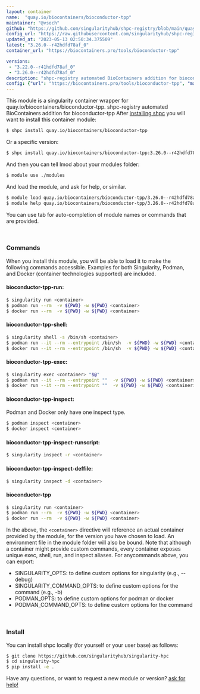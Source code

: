 ```yaml
---
layout: container
name:  "quay.io/biocontainers/bioconductor-tpp"
maintainer: "@vsoch"
github: "https://github.com/singularityhub/shpc-registry/blob/main/quay.io/biocontainers/bioconductor-tpp/container.yaml"
config_url: "https://raw.githubusercontent.com/singularityhub/shpc-registry/main/quay.io/biocontainers/bioconductor-tpp/container.yaml"
updated_at: "2023-05-13 02:50:34.375509"
latest: "3.26.0--r42hdfd78af_0"
container_url: "https://biocontainers.pro/tools/bioconductor-tpp"

versions:
 - "3.22.0--r41hdfd78af_0"
 - "3.26.0--r42hdfd78af_0"
description: "shpc-registry automated BioContainers addition for bioconductor-tpp"
config: {"url": "https://biocontainers.pro/tools/bioconductor-tpp", "maintainer": "@vsoch", "description": "shpc-registry automated BioContainers addition for bioconductor-tpp", "latest": {"3.26.0--r42hdfd78af_0": "sha256:2ea33abb853f1e6ba48ab3030908733103fcb07cf54e4011aee1567b318bf1cc"}, "tags": {"3.22.0--r41hdfd78af_0": "sha256:0e279430fbc4d6f9d049b41bbd4e14b48205410ed389acbcffa373819528a5ad", "3.26.0--r42hdfd78af_0": "sha256:2ea33abb853f1e6ba48ab3030908733103fcb07cf54e4011aee1567b318bf1cc"}, "docker": "quay.io/biocontainers/bioconductor-tpp"}
---
```


This module is a singularity container wrapper for quay.io/biocontainers/bioconductor-tpp.
shpc-registry automated BioContainers addition for bioconductor-tpp
After [installing shpc](#install) you will want to install this container module:


```bash
$ shpc install quay.io/biocontainers/bioconductor-tpp
```

Or a specific version:

```bash
$ shpc install quay.io/biocontainers/bioconductor-tpp:3.26.0--r42hdfd78af_0
```

And then you can tell lmod about your modules folder:

```bash
$ module use ./modules
```

And load the module, and ask for help, or similar.

```bash
$ module load quay.io/biocontainers/bioconductor-tpp/3.26.0--r42hdfd78af_0
$ module help quay.io/biocontainers/bioconductor-tpp/3.26.0--r42hdfd78af_0
```

You can use tab for auto-completion of module names or commands that are provided.

<br>

### Commands

When you install this module, you will be able to load it to make the following commands accessible.
Examples for both Singularity, Podman, and Docker (container technologies supported) are included.

#### bioconductor-tpp-run:

```bash
$ singularity run <container>
$ podman run --rm  -v ${PWD} -w ${PWD} <container>
$ docker run --rm  -v ${PWD} -w ${PWD} <container>
```

#### bioconductor-tpp-shell:

```bash
$ singularity shell -s /bin/sh <container>
$ podman run --it --rm --entrypoint /bin/sh  -v ${PWD} -w ${PWD} <container>
$ docker run --it --rm --entrypoint /bin/sh  -v ${PWD} -w ${PWD} <container>
```

#### bioconductor-tpp-exec:

```bash
$ singularity exec <container> "$@"
$ podman run --it --rm --entrypoint ""  -v ${PWD} -w ${PWD} <container> "$@"
$ docker run --it --rm --entrypoint ""  -v ${PWD} -w ${PWD} <container> "$@"
```

#### bioconductor-tpp-inspect:

Podman and Docker only have one inspect type.

```bash
$ podman inspect <container>
$ docker inspect <container>
```

#### bioconductor-tpp-inspect-runscript:

```bash
$ singularity inspect -r <container>
```

#### bioconductor-tpp-inspect-deffile:

```bash
$ singularity inspect -d <container>
```



#### bioconductor-tpp

```bash
$ singularity run <container>
$ podman run --rm  -v ${PWD} -w ${PWD} <container>
$ docker run --rm  -v ${PWD} -w ${PWD} <container>
```


In the above, the `<container>` directive will reference an actual container provided
by the module, for the version you have chosen to load. An environment file in the
module folder will also be bound. Note that although a container
might provide custom commands, every container exposes unique exec, shell, run, and
inspect aliases. For anycommands above, you can export:

 - SINGULARITY_OPTS: to define custom options for singularity (e.g., --debug)
 - SINGULARITY_COMMAND_OPTS: to define custom options for the command (e.g., -b)
 - PODMAN_OPTS: to define custom options for podman or docker
 - PODMAN_COMMAND_OPTS: to define custom options for the command

<br>

### Install

You can install shpc locally (for yourself or your user base) as follows:

```bash
$ git clone https://github.com/singularityhub/singularity-hpc
$ cd singularity-hpc
$ pip install -e .
```

Have any questions, or want to request a new module or version? [ask for help!](https://github.com/singularityhub/singularity-hpc/issues)